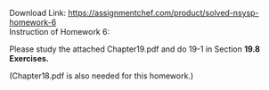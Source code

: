 Download Link: https://assignmentchef.com/product/solved-nsysp-homework-6
<br>
Instruction of Homework 6:

Please study the attached Chapter19.pdf and do 19-1 in Section <strong>19.8 Exercises. </strong>

(Chapter18.pdf is also needed for this homework.)